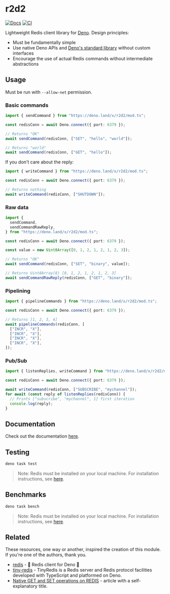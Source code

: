 # r2d2

[![Docs](https://doc.deno.land/badge.svg)](https://doc.deno.land/https://deno.land/x/r2d2/mod.ts)
[![CI](https://github.com/iuioiua/r2d2/actions/workflows/ci.yml/badge.svg)](https://github.com/iuioiua/r2d2/actions/workflows/ci.yml)

Lightweight Redis client library for [Deno](https://deno.land/). Design
principles:

- Must be fundamentally simple
- Use native Deno APIs and [Deno's standard library](https://deno.land/std)
  without custom interfaces
- Encourage the use of actual Redis commands without intermediate abstractions

## Usage

Must be run with `--allow-net` permission.

### Basic commands

```ts
import { sendCommand } from "https://deno.land/x/r2d2/mod.ts";

const redisConn = await Deno.connect({ port: 6379 });

// Returns "OK"
await sendCommand(redisConn, ["SET", "hello", "world"]);

// Returns "world"
await sendCommand(redisConn, ["GET", "hello"]);
```

If you don't care about the reply:

```ts
import { writeCommand } from "https://deno.land/x/r2d2/mod.ts";

const redisConn = await Deno.connect({ port: 6379 });

// Returns nothing
await writeCommand(redisConn, ["SHUTDOWN"]);
```

### Raw data

```ts
import {
  sendCommand,
  sendCommandRawReply,
} from "https://deno.land/x/r2d2/mod.ts";

const redisConn = await Deno.connect({ port: 6379 });

const value = new Uint8Array([0, 1, 2, 1, 2, 1, 2, 3]);

// Returns "OK"
await sendCommand(redisConn, ["SET", "binary", value]);

// Returns Uint8Array(8) [0, 1, 2, 1, 2, 1, 2, 3]
await sendCommandRawReply(redisConn, ["GET", "binary"]);
```

### Pipelining

```ts
import { pipelineCommands } from "https://deno.land/x/r2d2/mod.ts";

const redisConn = await Deno.connect({ port: 6379 });

// Returns [1, 2, 3, 4]
await pipelineCommands(redisConn, [
  ["INCR", "X"],
  ["INCR", "X"],
  ["INCR", "X"],
  ["INCR", "X"],
]);
```

### Pub/Sub

```ts
import { listenReplies, writeCommand } from "https://deno.land/x/r2d2/mod.ts";

const redisConn = await Deno.connect({ port: 6379 });

await writeCommand(redisConn, ["SUBSCRIBE", "mychannel"]);
for await (const reply of listenReplies(redisConn)) {
  // Prints ["subscribe", "mychannel", 1] first iteration
  console.log(reply);
}
```

## Documentation

Check out the documentation
[here](https://doc.deno.land/https://deno.land/x/r2d2/mod.ts).

## Testing

```bash
deno task test
```

> Note: Redis must be installed on your local machine. For installation
> instructions, see [here](https://redis.io/docs/getting-started/installation/).

## Benchmarks

```bash
deno task bench
```

> Note: Redis must be installed on your local machine. For installation
> instructions, see [here](https://redis.io/docs/getting-started/installation/).

## Related

These resources, one way or another, inspired the creation of this module. If
you're one of the authors, thank you.

- [redis](https://deno.land/x/redis) - 🦕 Redis client for Deno 🍕
- [tiny-redis](https://github.com/qingant/tiny-redis) - TinyRedis is a Redis
  server and Redis protocol facilities developed with TypeScript and platformed
  on Deno.
- [Native GET and SET operations on REDIS](https://medium.com/deno-the-complete-reference/native-get-and-set-operations-on-redis-c6cd34df1e90) -
  article with a self-explanatory title.
